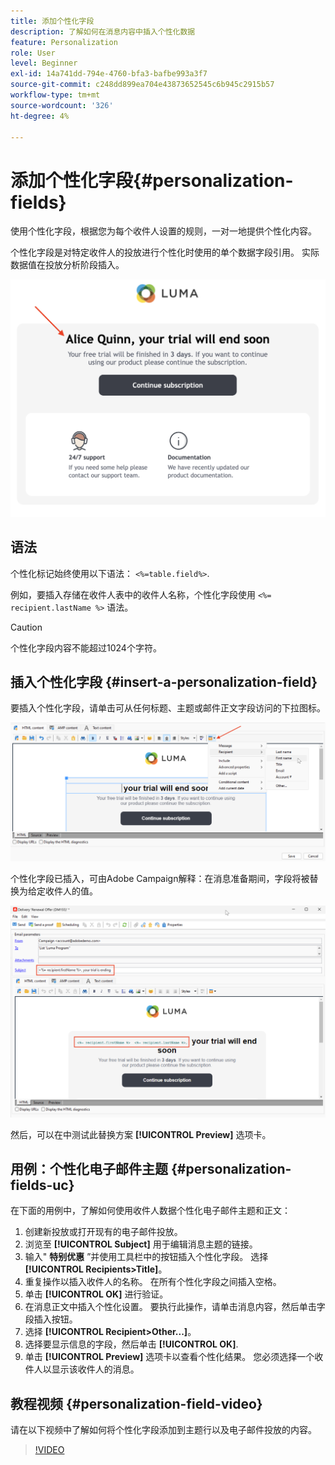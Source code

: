 ```yaml
---
title: 添加个性化字段
description: 了解如何在消息内容中插入个性化数据
feature: Personalization
role: User
level: Beginner
exl-id: 14a741dd-794e-4760-bfa3-bafbe993a3f7
source-git-commit: c248dd899ea704e43873652545c6b945c2915b57
workflow-type: tm+mt
source-wordcount: '326'
ht-degree: 4%

---
```


# 添加个性化字段{#personalization-fields}

使用个性化字段，根据您为每个收件人设置的规则，一对一地提供个性化内容。

个性化字段是对特定收件人的投放进行个性化时使用的单个数据字段引用。 实际数据值在投放分析阶段插入。

![消息个性化示例](assets/perso-name-sample.png)

## 语法

个性化标记始终使用以下语法： `<%=table.field%>`.

例如，要插入存储在收件人表中的收件人名称，个性化字段使用 `<%= recipient.lastName %>` 语法。

>[!CAUTION]
>
>个性化字段内容不能超过1024个字符。

## 插入个性化字段 {#insert-a-personalization-field}

要插入个性化字段，请单击可从任何标题、主题或邮件正文字段访问的下拉图标。

![插入个性化字段](assets/perso-field-insert.png)

个性化字段已插入，可由Adobe Campaign解释：在消息准备期间，字段将被替换为给定收件人的值。

![电子邮件中的个性化字段](assets/perso-fields-in-msg.png)

然后，可以在中测试此替换方案 **[!UICONTROL Preview]** 选项卡。

<!--Learn more about message preview in [this page]().-->

## 用例：个性化电子邮件主题 {#personalization-fields-uc}

在下面的用例中，了解如何使用收件人数据个性化电子邮件主题和正文：

1. 创建新投放或打开现有的电子邮件投放。
1. 浏览至 **[!UICONTROL Subject]** 用于编辑消息主题的链接。
1. 输入&quot; **特别优惠** ”并使用工具栏中的按钮插入个性化字段。 选择 **[!UICONTROL Recipients>Title]**。
1. 重复操作以插入收件人的名称。 在所有个性化字段之间插入空格。
1. 单击 **[!UICONTROL OK]** 进行验证。
1. 在消息正文中插入个性化设置。 要执行此操作，请单击消息内容，然后单击字段插入按钮。
1. 选择 **[!UICONTROL Recipient>Other...]**。
1. 选择要显示信息的字段，然后单击 **[!UICONTROL OK]**.
1. 单击 **[!UICONTROL Preview]** 选项卡以查看个性化结果。 您必须选择一个收件人以显示该收件人的消息。



## 教程视频 {#personalization-field-video}

请在以下视频中了解如何将个性化字段添加到主题行以及电子邮件投放的内容。

>[!VIDEO](https://video.tv.adobe.com/v/24925?quality=12)

